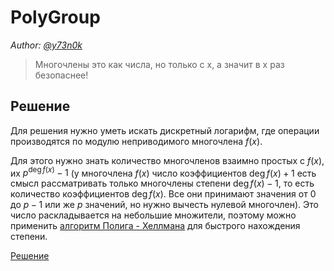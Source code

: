 # PolyGroup

_Author: [@y73n0k](https://github.com/y73n0k)_

> Многочлены это как числа, но только с x, а значит в x раз безопаснее!

## Решение

Для решения нужно уметь искать дискретный логарифм, где операции производятся по модулю неприводимого многочлена $f(x)$.

Для этого нужно знать количество многочленов взаимно простых c $f(x)$, их $p^{\deg{f(x)}} - 1$ (у многочлена $f(x)$ число коэффициентов $\deg{f(x)} + 1$ есть смысл рассматривать только многочлены степени $\deg{f(x)} - 1$, то есть количество коэффициентов $\deg{f(x)}$. Все они принимают значения от $0$ до $p - 1$ или же $p$ значений, но нужно вычесть нулевой многочлен). Это число раскладывается на небольшие множители, поэтому можно применить [алгоритм Полига - Хеллмана](https://ru.wikipedia.org/wiki/%D0%90%D0%BB%D0%B3%D0%BE%D1%80%D0%B8%D1%82%D0%BC_%D0%9F%D0%BE%D0%BB%D0%B8%D0%B3%D0%B0_%E2%80%94_%D0%A5%D0%B5%D0%BB%D0%BB%D0%BC%D0%B0%D0%BD%D0%B0) для быстрого нахождения степени.

[Решение](./writeup/solution.sage)
